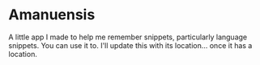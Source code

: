 # Amanuensis

A little app I made to help me remember snippets, particularly language snippets. You can use it to. I'll update this with its location... once it has a location.